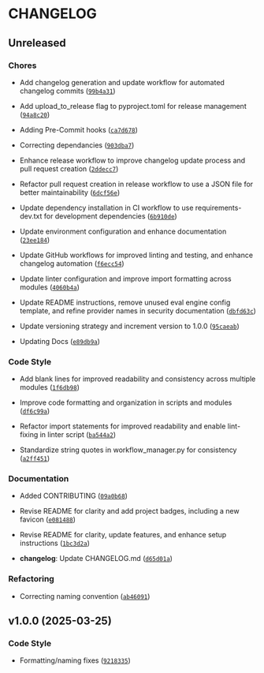 # CHANGELOG


## Unreleased

### Chores

- Add changelog generation and update workflow for automated changelog commits
  ([`99b4a31`](https://github.com/arthur-ai/arthur-autogen-agentic-demo/commit/99b4a313422da1455e00669dce2feb11fb4803bf))

- Add upload_to_release flag to pyproject.toml for release management
  ([`94a8c20`](https://github.com/arthur-ai/arthur-autogen-agentic-demo/commit/94a8c209837fb833b49456f790e8e6fa590aef8b))

- Adding Pre-Commit hooks
  ([`ca7d678`](https://github.com/arthur-ai/arthur-autogen-agentic-demo/commit/ca7d678f0996e233c818173ea09497af7725c6aa))

- Correcting dependancies
  ([`903dba7`](https://github.com/arthur-ai/arthur-autogen-agentic-demo/commit/903dba705a3ff8204c1a3f4e5bd1ab8a8af5a931))

- Enhance release workflow to improve changelog update process and pull request creation
  ([`2ddecc7`](https://github.com/arthur-ai/arthur-autogen-agentic-demo/commit/2ddecc7c76c78c147c58409b220338ef252abfbf))

- Refactor pull request creation in release workflow to use a JSON file for better maintainability
  ([`6dcf56e`](https://github.com/arthur-ai/arthur-autogen-agentic-demo/commit/6dcf56e2816b1eb441f50ef0c5bfc1e214db8602))

- Update dependency installation in CI workflow to use requirements-dev.txt for development
  dependencies
  ([`6b910de`](https://github.com/arthur-ai/arthur-autogen-agentic-demo/commit/6b910de714b07233e36d82f401e174cc7e09ea30))

- Update environment configuration and enhance documentation
  ([`23ee184`](https://github.com/arthur-ai/arthur-autogen-agentic-demo/commit/23ee184825a459195efdbe1f226fe26234ae0dc2))

- Update GitHub workflows for improved linting and testing, and enhance changelog automation
  ([`f6ecc54`](https://github.com/arthur-ai/arthur-autogen-agentic-demo/commit/f6ecc547961192f586fe0a2736f0b5a731afaf5f))

- Update linter configuration and improve import formatting across modules
  ([`4060b4a`](https://github.com/arthur-ai/arthur-autogen-agentic-demo/commit/4060b4aaea607dfbb97f10faaa4f33fa18f2181d))

- Update README instructions, remove unused eval engine config template, and refine provider names
  in security documentation
  ([`dbfd63c`](https://github.com/arthur-ai/arthur-autogen-agentic-demo/commit/dbfd63cb6792aa9f25f094d4c69af2a04bcefa9d))

- Update versioning strategy and increment version to 1.0.0
  ([`95caeab`](https://github.com/arthur-ai/arthur-autogen-agentic-demo/commit/95caeabf65021e16fcbf545f2d49f43ce817064d))

- Updating Docs
  ([`e89db9a`](https://github.com/arthur-ai/arthur-autogen-agentic-demo/commit/e89db9a0e952ab1b2969474001a6e97b97ee66e0))

### Code Style

- Add blank lines for improved readability and consistency across multiple modules
  ([`1f6db98`](https://github.com/arthur-ai/arthur-autogen-agentic-demo/commit/1f6db984cff498afca8f589ac6876ff2c67898fe))

- Improve code formatting and organization in scripts and modules
  ([`df6c99a`](https://github.com/arthur-ai/arthur-autogen-agentic-demo/commit/df6c99a79b3e90daedd4660ce7d3aa8eb8ab6c86))

- Refactor import statements for improved readability and enable lint-fixing in linter script
  ([`ba544a2`](https://github.com/arthur-ai/arthur-autogen-agentic-demo/commit/ba544a298ad19f08a3a95e98c995d83597dd34e4))

- Standardize string quotes in workflow_manager.py for consistency
  ([`a2ff451`](https://github.com/arthur-ai/arthur-autogen-agentic-demo/commit/a2ff451ebbffc5d4e1ea78ea4340176ca6b01db6))

### Documentation

- Added CONTRIBUTING
  ([`09a0b68`](https://github.com/arthur-ai/arthur-autogen-agentic-demo/commit/09a0b68bbf7db92849c97c1d9d660e918a5a1675))

- Revise README for clarity and add project badges, including a new favicon
  ([`e081488`](https://github.com/arthur-ai/arthur-autogen-agentic-demo/commit/e081488a5fecad4170ca3b5bb5dda902236e0d95))

- Revise README for clarity, update features, and enhance setup instructions
  ([`1bc3d2a`](https://github.com/arthur-ai/arthur-autogen-agentic-demo/commit/1bc3d2a8db9e768c16c2c0ebb5e95a16f6283fe5))

- **changelog**: Update CHANGELOG.md
  ([`d65d01a`](https://github.com/arthur-ai/arthur-autogen-agentic-demo/commit/d65d01ac49612388fc557d7ccb5255342a1364e2))

### Refactoring

- Correcting naming convention
  ([`ab46091`](https://github.com/arthur-ai/arthur-autogen-agentic-demo/commit/ab460916459742cdf5a53b77593dd271cc2a0055))


## v1.0.0 (2025-03-25)

### Code Style

- Formatting/naming fixes
  ([`9218335`](https://github.com/arthur-ai/arthur-autogen-agentic-demo/commit/92183352bbe8c6c36976c538099317fc95ca9e43))
